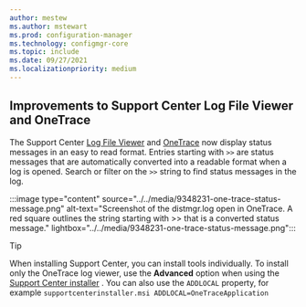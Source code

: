 ```yaml
---
author: mestew
ms.author: mstewart
ms.prod: configuration-manager
ms.technology: configmgr-core
ms.topic: include
ms.date: 09/27/2021
ms.localizationpriority: medium
---
```


## <a name="bkmk_onetrace"></a> Improvements to Support Center Log File Viewer and OneTrace
<!--9348231, 10915091-->
The Support Center [Log File Viewer](../../../../support/support-center.md#support-center-log-file-viewer) and [OneTrace](../../../../support/support-center-onetrace.md) now display status messages in an easy to read format. Entries starting with `>>` are status messages that are automatically converted into a readable format when a log is opened. Search or filter on the `>>` string to find status messages in the log.

:::image type="content" source="../../media/9348231-one-trace-status-message.png" alt-text="Screenshot of the distmgr.log open in OneTrace. A red square outlines the string starting with >> that is a converted status message." lightbox="../../media/9348231-one-trace-status-message.png":::

> [!TIP]
> When installing Support Center, you can install tools individually. To install only the OneTrace log viewer, use the **Advanced** option when using the [Support Center installer](../../../../support/support-center.md#install) . You can also use the `ADDLOCAL` property, for example `supportcenterinstaller.msi ADDLOCAL=OneTraceApplication`
